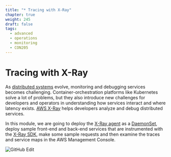 ```yaml
---
title: "* Tracing with X-Ray"
chapter: true
weight: 245
draft: false
tags:
  - advanced
  - operations
  - monitoring
  - CON205
---
```


# Tracing with X-Ray

As [distributed systems](https://en.wikipedia.org/wiki/Distributed_computing) evolve, monitoring and debugging services becomes challenging. Container-orchestration platforms like Kubernetes solve a lot of problems, but they also introduce new challenges for developers and operators in understanding how services interact and where latency exists. [AWS X-Ray](https://aws.amazon.com/xray/) helps developers analyze and debug distributed services.

In this module, we are going to deploy the [X-Ray agent](https://docs.aws.amazon.com/xray/latest/devguide/xray-daemon.html) as a [DaemonSet](https://kubernetes.io/docs/concepts/workloads/controllers/daemonset/), deploy sample front-end and back-end services that are instrumented with the [X-Ray SDK](https://docs.aws.amazon.com/xray/index.html#lang/en_us), make some sample requests and then examine the traces and service maps in the AWS Management Console.

![GitHub Edit](/images/x-ray/overview.png)
